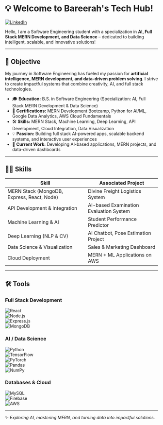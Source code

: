 # 💡 Welcome to Bareerah's Tech Hub!  

[![LinkedIn](https://img.shields.io/badge/LinkedIn-Connect-blue?style=for-the-badge&logo=linkedin)](https://linkedin.com/in/yourprofile)  

Hello, I am a Software Engineering student with a specialization in **AI, Full Stack MERN Development, and Data Science** – dedicated to building intelligent, scalable, and innovative solutions!  

---

## 🎯 Objective  
My journey in Software Engineering has fueled my passion for **artificial intelligence, MERN development, and data-driven problem solving**. I strive to create impactful systems that combine creativity, AI, and full stack technologies.  

- 🎓 **Education:** B.S. in Software Engineering (Specialization: AI, Full Stack MERN Development & Data Science)  
- 📜 **Certifications:** MERN Development Bootcamp, Python for AI/ML, Google Data Analytics, AWS Cloud Fundamentals  
- 🛠️ **Skills:** MERN Stack, Machine Learning, Deep Learning, API Development, Cloud Integration, Data Visualization  
- 💡 **Passion:** Building full stack AI-powered apps, scalable backend systems, and interactive user experiences  
- 📌 **Current Work:** Developing AI-based applications, MERN projects, and data-driven dashboards  

---

## 🧑‍💻 Skills  

| Skill | Associated Project |
|-------|---------------------|
| MERN Stack (MongoDB, Express, React, Node) | Divine Freight Logistics System |
| API Development & Integration | AI-based Examination Evaluation System |
| Machine Learning & AI | Student Performance Predictor |
| Deep Learning (NLP & CV) | AI Chatbot, Pose Estimation Project |
| Data Science & Visualization | Sales & Marketing Dashboard |
| Cloud Deployment | MERN + ML Applications on AWS |

---

## 🛠 Tools  

### Full Stack Development  
![React](https://img.shields.io/badge/-React-61DAFB?logo=react&logoColor=black&style=for-the-badge)  
![Node.js](https://img.shields.io/badge/-Node.js-339933?logo=node.js&logoColor=white&style=for-the-badge)  
![Express.js](https://img.shields.io/badge/-Express.js-000000?logo=express&logoColor=white&style=for-the-badge)  
![MongoDB](https://img.shields.io/badge/-MongoDB-47A248?logo=mongodb&logoColor=white&style=for-the-badge)  

### AI / Data Science  
![Python](https://img.shields.io/badge/-Python-3776AB?logo=python&logoColor=white&style=for-the-badge)  
![TensorFlow](https://img.shields.io/badge/-TensorFlow-FF6F00?logo=tensorflow&logoColor=white&style=for-the-badge)  
![PyTorch](https://img.shields.io/badge/-PyTorch-EE4C2C?logo=pytorch&logoColor=white&style=for-the-badge)  
![Pandas](https://img.shields.io/badge/-Pandas-150458?logo=pandas&logoColor=white&style=for-the-badge)  
![NumPy](https://img.shields.io/badge/-NumPy-013243?logo=numpy&logoColor=white&style=for-the-badge)  

### Databases & Cloud  
![MySQL](https://img.shields.io/badge/-MySQL-4479A1?logo=mysql&logoColor=white&style=for-the-badge)  
![Firebase](https://img.shields.io/badge/-Firebase-FFCA28?logo=firebase&logoColor=black&style=for-the-badge)  
![AWS](https://img.shields.io/badge/-AWS-232F3E?logo=amazonaws&logoColor=white&style=for-the-badge)  

---

✨ *Exploring AI, mastering MERN, and turning data into impactful solutions.*  

